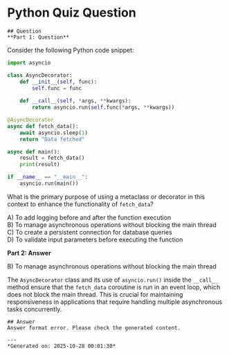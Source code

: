 # Python Quiz Question
    
    ## Question
    **Part 1: Question**

Consider the following Python code snippet:

```python
import asyncio

class AsyncDecorator:
    def __init__(self, func):
        self.func = func
    
    def __call__(self, *args, **kwargs):
        return asyncio.run(self.func(*args, **kwargs))

@AsyncDecorator
async def fetch_data():
    await asyncio.sleep(1)
    return "Data fetched"

async def main():
    result = fetch_data()
    print(result)

if __name__ == "__main__":
    asyncio.run(main())
```

What is the primary purpose of using a metaclass or decorator in this context to enhance the functionality of `fetch_data`?

A) To add logging before and after the function execution  
B) To manage asynchronous operations without blocking the main thread  
C) To create a persistent connection for database queries  
D) To validate input parameters before executing the function

**Part 2: Answer**

B) To manage asynchronous operations without blocking the main thread

The `AsyncDecorator` class and its use of `asyncio.run()` inside the `__call__` method ensure that the `fetch_data` coroutine is run in an event loop, which does not block the main thread. This is crucial for maintaining responsiveness in applications that require handling multiple asynchronous tasks concurrently.
    
    ## Answer
    Answer format error. Please check the generated content.
    
    ---
    *Generated on: 2025-10-28 00:01:30*
    